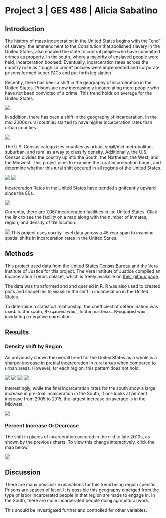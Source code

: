 # Project 3 | GES 486 | Alicia Sabatino

## Introduction
The history of mass incarceration in the United States begins with the "end" of slavery: the ammendment to the Consitution that abolished slavery in the United States, also enabled the state to control people who have committed crimes as property. In the south, where a majority of enslaved people were held, incarceration boomed. Eventually, incarceration rates across the country rose as "tough on crime" policies were implemented and corporate prisons formed super PACs and put forth legislation.

Recently, there has been a shift in the geography of incarceration in the United States. Prisons are now increasingly incarcerating more people who have not been convicted of a crime. This trend holds on average for the United States.

<img src="ChartUSonly.png"/>

In addition, there has been a shift in the geography of incarceration. In the mid 2000s rural coutnies started to have higher incarceration rates than urban counties.

<img src="ChartUS.png"/>

The U.S. Census categorizes counties as urban, small/mid metropolitan, suburban, and rural as a way to classify density. Additionally, the U.S. Census divides the country up into the South, the Northeast, the West, and the Midwest. This project aims to examine the rural incarceration boom, and determine whether this rural shift occured in all regions of the United States.

<img src="densitymap.png"/>
<img src="region.png"/>

Incarceration Rates in the United States have trended signifcantly upward since the 80s.

<img src="19802015.gif"/>

Currently, there are 7,067 incarceration facilities in the United States. Click the link to see the facility on a map along with the number of inmates, region, and density of the location.

[<img src="prisons.png"/>](http://nerdjpg.github.io/projects/project3/qgis2web_2020_05_14-14_20_26_721882/index.html)
This project uses county-level data across a 45 year span to examine spatial shifts in incarceration rates in the United States.

## Methods
This project used data from the [United States Census Bureau](https://www.census.gov/developers/) and the Vera Institute of Justice for this project. The Vera Institute of Justice compiled an Incarceration Trends dataset, which is freely available on [their github page](https://github.com/vera-institute/incarceration_trends).  

The data was transformed and and queried in R. R was also used to created plots and shapefiles to visualize the shift in incarceration in the United States. 

To determine a statistical relationship, the coefficient of determination was used. In the south, R-sqaured was _ In the northeast, R-squared was , incidating a negative correlation. 

## Results
### Density shift by Region
As previously shown the overall trend for the United States as a whole is a sharper increase in pretrial incarceration in rural areas when compared to urban areas. However, for each region, this pattern does not hold.

<img src="ChartSouth.png"/>
<img src="ChartWest.png"/>
<img src="ChartMidwest.png"/>
<img src="ChartNortheast.png"/>

Interestingly, while the final incarceration rates for the south show a large increase in pre-trial incarceration in the South, if one looks at percent increase from 2005 to 2015, the largest increase on average is in the Midwest.

<img src="table.PNG"/>

### Percent Increase Or Decrease

The shift in places of incarceration occured in the mid to late 2010s, as shown by the previous charts. To view this change interactively, click the  map below.

<img src="perinc.png"/>

## Discussion

There are many possibile explanations for this trend being region specific. Prisons are spaces of labor. It is possible this geography emerged from the type of labor incarcerated people in that region are made to engage in. In the South, there are more incarcerated people doing agricultural work. 

This should be investigated further and controlled for other variables. 


